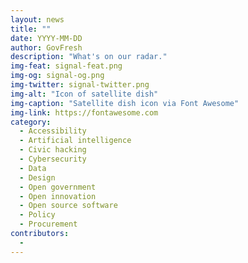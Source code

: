 ```yaml
---
layout: news
title: ""
date: YYYY-MM-DD
author: GovFresh
description: "What's on our radar."
img-feat: signal-feat.png
img-og: signal-og.png
img-twitter: signal-twitter.png
img-alt: "Icon of satellite dish"
img-caption: "Satellite dish icon via Font Awesome"
img-link: https://fontawesome.com
category:
  - Accessibility
  - Artificial intelligence
  - Civic hacking
  - Cybersecurity
  - Data
  - Design
  - Open government
  - Open innovation
  - Open source software
  - Policy
  - Procurement
contributors:
  - 
---
```


